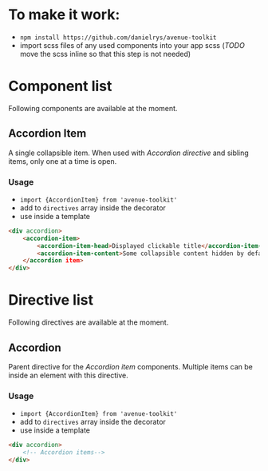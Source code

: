 # To make it work: 
 * `npm install https://github.com/danielrys/avenue-toolkit` 
 * import scss files of any used components into your app scss (*TODO* move the scss inline so that this step is not needed)

# Component list
Following components are available at the moment.
## Accordion Item
A single collapsible item. When used with *Accordion directive* and sibling items, only one at a time is open.
### Usage
 * `import {AccordionItem} from 'avenue-toolkit'`
 * add to `directives` array inside the decorator
 * use inside a template

```html
<div accordion>
    <accordion-item>
        <accordion-item-head>Displayed clickable title</accordion-item-head>
        <accordion-item-content>Some collapsible content hidden by default.</accordion-item-content>
    </accordion item>
</div>
```

# Directive list
Following directives are available at the moment.
## Accordion
Parent directive for the *Accordion item* components. Multiple items can be inside an element with this directive.
### Usage
 * `import {AccordionItem} from 'avenue-toolkit'`
 * add to `directives` array inside the decorator
 * use inside a template
 
```html
<div accordion>
    <!-- Accordion items-->
</div>
```